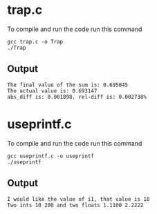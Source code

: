 
# trap.c
To compile and run the code run this command
```{bash}
gcc trap.c -o Trap
./Trap
```
## Output
```
The final value of the sum is: 0.695045
The actual value is: 0.693147
abs_diff is: 0.001898, rel-diff is: 0.002738%   
```

# useprintf.c
To compile and run the code run this command
```{bash}
gcc useprintf.c -o useprintf
./useprintf
```
## Output
```
I would like the value of i1, that value is 10
Two ints 10 200 and two floats 1.1100 2.2222
```






